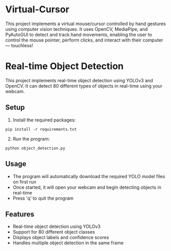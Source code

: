 # Virtual-Cursor
This project implements a virtual mouse/cursor controlled by hand gestures using computer vision techniques. It uses OpenCV, MediaPipe, and PyAutoGUI to detect and track hand movements, enabling the user to control the mouse pointer, perform clicks, and interact with their computer — touchless!
# Real-time Object Detection

This project implements real-time object detection using YOLOv3 and OpenCV. It can detect 80 different types of objects in real-time using your webcam.

## Setup

1. Install the required packages:
```
pip install -r requirements.txt
```

2. Run the program:
```
python object_detection.py
```

## Usage

- The program will automatically download the required YOLO model files on first run
- Once started, it will open your webcam and begin detecting objects in real-time
- Press 'q' to quit the program

## Features

- Real-time object detection using YOLOv3
- Support for 80 different object classes
- Displays object labels and confidence scores
- Handles multiple object detection in the same frame

